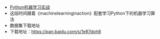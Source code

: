 -  [Python机器学习实战](http://www.icourse163.org/course/BIT-1001872001)
- 这段时间跟着《machinelearninginaction》配套学习Python下的机器学习算法
- 数据集下载地址
- 下载地址：https://pan.baidu.com/s/1eR7doh8
